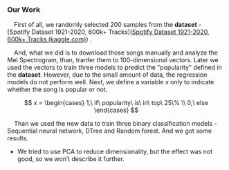 ### Our Work

    First of all, we randomly selected 200 samples from the **dataset** - [Spotify Dataset 1921-2020, 600k+ Tracks]([Spotify Dataset 1921-2020, 600k+ Tracks (kaggle.com)](https://www.kaggle.com/datasets/yamaerenay/spotify-dataset-19212020-600k-tracks/data)) .

    And, what we did is to download those songs manually and analyze the Mel Spectrogram, than, tranfer them to 100-dimensional vectors. Later we used the vectors to train three models to predict the "popularity" defined in the **dataset**. However, due to the small amount of data, the regression models do not perform well. Next, we define a variable $x$ only to indicate whether the song is popular or not.

$$
x = 
\begin{cases}
1,\ if\ popularity\ is\ in\ top\ 25\% \\
0,\ else
\end{cases}
$$

    Than we used the new data to train three binary classification models - Sequential neural network, DTree and Random forest. And we got  some results.

* We tried to use PCA to reduce dimensionality, but the effect was not good, so we won’t describe it further.


